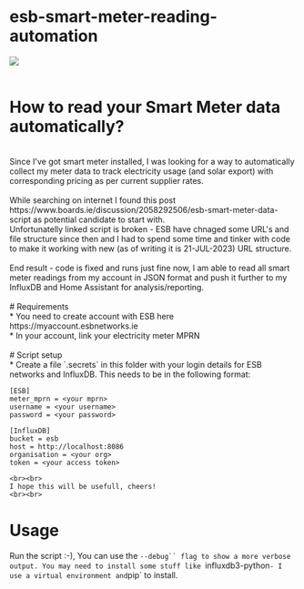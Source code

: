 # esb-smart-meter-reading-automation

![](https://github.com/badger707/esb-smart-meter-reading-automation/blob/main/esb-smart-meter.png)
<br><br>

# How to read your Smart Meter data automatically?

<br>
Since I've got smart meter installed, I was looking for a way to automatically collect my meter data to track electricity usage (and solar export) with corresponding pricing as per current supplier rates.<br><br>
While searching on internet I found this post https://www.boards.ie/discussion/2058292506/esb-smart-meter-data-script as potential candidate to start with.
<br>
Unfortunatelly linked script is broken - ESB have chnaged some URL's and file structure since then and I had to spend some time and tinker with code to make it working with new (as of writing it is 21-JUL-2023) URL structure.<br><br>
End result - code is fixed and runs just fine now, I am able to read all smart meter readings from my account in JSON format and push it further to my InfluxDB and Home Assistant for analysis/reporting.
<br><br>
# Requirements<br>
* You need to create account with ESB here https://myaccount.esbnetworks.ie <br>
* In your account, link your electricity meter MPRN
<br><br>
# Script setup<br>
* Create a file `.secrets` in this folder with your login details for ESB networks and InfluxDB. This needs to be in the following format:

```
[ESB]
meter_mprn = <your mprn>
username = <your username>
password = <your password>

[InfluxDB]
bucket = esb
host = http://localhost:8086
organisation = <your org>
token = <your access token>

<br><br>
I hope this will be usefull, cheers!
<br><br>
```

# Usage

Run the script :-), You can use the `--debug`` flag to show a more verbose output. You may need to install some stuff like `influxdb3-python`- I use a virtual environment and`pip` to install.
